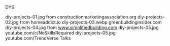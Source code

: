 DYS

diy-projects-01.jpg from constructionmarketingassociation.org
diy-projects-02.jpg from homeaddict.io
diy-projects-03.webp greenbuildinginsider.com
diy-projects-04.jpg from www.simplifiedbuilding.com
diy-projects-05.jpg youtube.com/c/NoSkillsRequired
diy-projects-05.jpg youtube.com/TrendVerse Talks